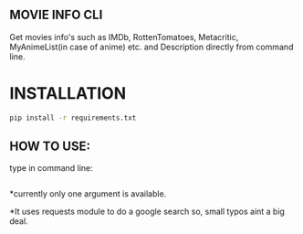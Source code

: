 ## MOVIE INFO CLI

Get movies info's such as IMDb, RottenTomatoes, Metacritic, MyAnimeList(in case of anime) etc. 
and Description directly from command line.

# INSTALLATION
```bash
pip install -r requirements.txt
```
## HOW TO USE:
type in command line:
```pythonpython main.py -m "Movie Name"
```

*currently only one argument is available.

*It uses requests module to do a google search so, small typos aint a big deal.
